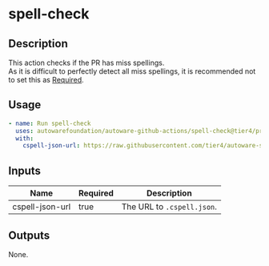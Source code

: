 # spell-check

## Description

This action checks if the PR has miss spellings.  
As it is difficult to perfectly detect all miss spellings, it is recommended not to set this as [Required](https://docs.github.com/en/repositories/configuring-branches-and-merges-in-your-repository/defining-the-mergeability-of-pull-requests/troubleshooting-required-status-checks).

## Usage

```yaml
- name: Run spell-check
  uses: autowarefoundation/autoware-github-actions/spell-check@tier4/proposal
  with:
    cspell-json-url: https://raw.githubusercontent.com/tier4/autoware-spell-check-dict/main/cspell/.cspell.json
```

## Inputs

| Name            | Required | Description                |
| --------------- | -------- | -------------------------- |
| cspell-json-url | true     | The URL to `.cspell.json`. |

## Outputs

None.
